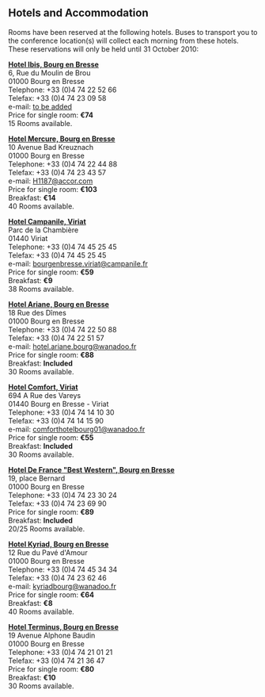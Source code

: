 ## Hotels and Accommodation

Rooms have been reserved at the following hotels. Buses to transport you to the conference location(s) will collect each morning from these hotels. These reservations will only be held until 31 October 2010:

**[Hotel Ibis, Bourg en Bresse](http://www.ibishotel.com/gb/hotel-0603-ibis-bourg-en-bresse/index.shtml)**   
6, Rue du Moulin de Brou  
01000 Bourg en Bresse  
Telephone: +33 (0)4 74 22 52 66  
Telefax: +33 (0)4 74 23 09 58    
e-mail: [to be added](mailto:info@ritterbruchsal.de?subject=4M_ICOMM_2009_Conference)  
Price for single room: **€74**  
15 Rooms available.
    

  
**[Hotel Mercure, Bourg en Bresse](http://www.mercure.com/gb/hotel-1187-mercure-bourg-en-bresse/print.shtml)**   
10 Avenue Bad Kreuznach  
01000 Bourg en Bresse  
Telephone: +33 (0)4 74 22 44 88  
Telefax: +33 (0)4 74 23 43 57    
e-mail: [H1187@accor.com](mailto:H1187@accor.com?subject=4M2010_Conference)  
Price for single room: **€103**  
Breakfast: **€14**    
40 Rooms available.  

  
  
**[Hotel Campanile, Viriat](http://www.campanile.com/Hotel/en/france/rhone-alpes/ain/bourg-en-bresse/campanile-bourg-en-bresse-viriat.htm)**   
Parc de la Chambière  
01440 Viriat  
Telephone: +33 (0)4 74 45 25 45  
Telefax: +33 (0)4 74 45 25 45    
e-mail: [bourgenbresse.viriat@campanile.fr](mailto:bourgenbresse.viriat@campanile.fr?subject=4M2010_Conference)  
Price for single room: **€59**  
Breakfast: **€9**    
38 Rooms available. 
    
  

**[Hotel Ariane, Bourg en Bresse](http://www.hotel-ariane-bourg.com/index-gb.htm)**   
18 Rue des Dîmes  
01000 Bourg en Bresse  
Telephone: +33 (0)4 74 22 50 88  
Telefax: +33 (0)4 74 22 51 57    
e-mail: [hotel.ariane.bourg@wanadoo.fr](mailto:hotel.ariane.bourg@wanadoo.fr?subject=4M2010_Conference)  
Price for single room: **€88**  
Breakfast: **Included**    
30 Rooms available. 
  
  
  
**[Hotel Comfort, Viriat](http://www.comfort-hotel-bourg-en-bresse.fr/Accueil.htm)**   
694 A Rue des Vareys  
01440 Bourg en Bresse - Viriat  
Telephone: +33 (0)4 74 14 10 30  
Telefax: +33 (0)4 74 14 15 90    
e-mail: [comforthotelbourg01@wanadoo.fr](mailto:comforthotelbourg01@wanadoo.fr?subject=4M2010_Conference)  
Price for single room: **€55**  
Breakfast: **Included**    
30 Rooms available.   
  
  
**[Hotel De France "Best Western", Bourg en Bresse](http://book.bestwestern.com/bestwestern/productInfo.do?propertyCode=93477)**   
19, place Bernard  
01000 Bourg en Bresse  
Telephone: +33 (0)4 74 23 30 24  
Telefax: +33 (0)4 74 23 69 90    
Price for single room: **€89**  
Breakfast: **Included**    
20/25 Rooms available.    
  
  

**[Hotel Kyriad, Bourg en Bresse](http://www.kyriad-bourg-en-bresse-centre.fr/en/index.aspx)**   
12 Rue du Pavé d'Amour  
01000 Bourg en Bresse  
Telephone: +33 (0)4 74 45 34 34  
Telefax: +33 (0)4 74 23 62 46    
e-mail: [kyriadbourg@wanadoo.fr](mailto:kyriadbourg@wanadoo.fr?subject=4M2010_Conference)  
Price for single room: **€64**  
Breakfast: **€8**    
40 Rooms available. 

  
  
**[Hotel Terminus, Bourg en Bresse](http://www.hotel-terminus-bourg.com/?UPATH=0-0-1-0-1-0-1&LANG=en)**   
19 Avenue Alphone Baudin  
01000 Bourg en Bresse  
Telephone: +33 (0)4 74 21 01 21  
Telefax: +33 (0)4 74 21 36 47    
Price for single room: **€80**  
Breakfast: **€10**    
30 Rooms available.   
  
